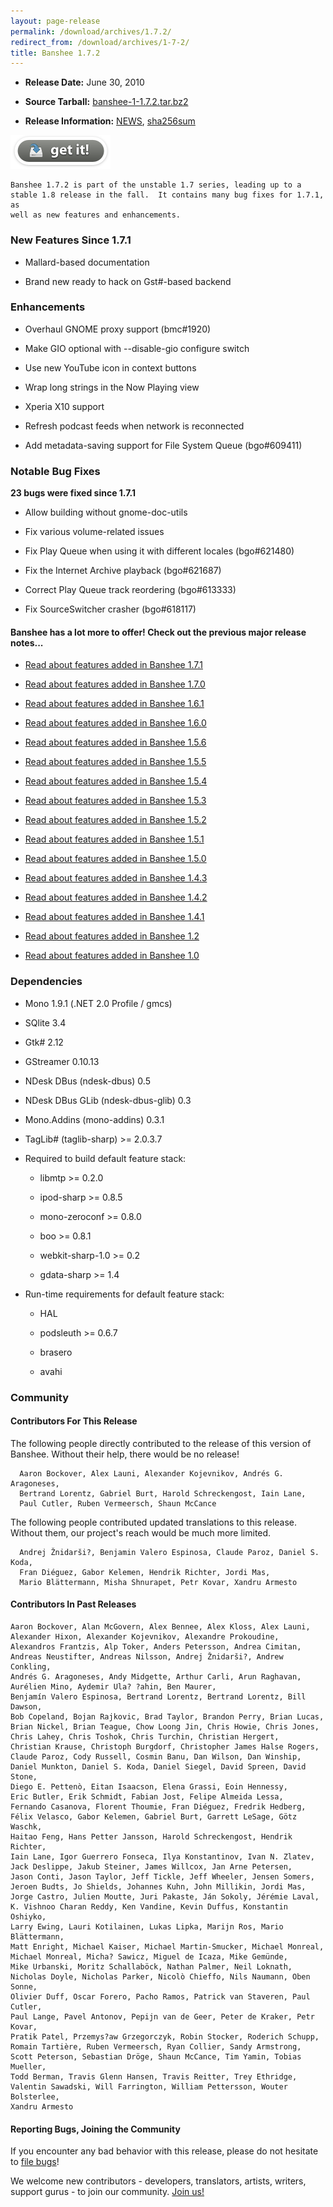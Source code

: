 ```yaml
---
layout: page-release
permalink: /download/archives/1.7.2/
redirect_from: /download/archives/1-7-2/
title: Banshee 1.7.2
---
```



	
  * **Release Date:** June 30, 2010

	
  * **Source Tarball:** [banshee-1-1.7.2.tar.bz2](http://download.banshee-project.org/banshee/unstable/1.7.2/banshee-1-1.7.2.tar.bz2)

	
  * **Release Information:**
[NEWS](http://download.banshee-project.org/banshee/unstable/1.7.2/banshee-1-1.7.2.news),
[sha256sum](http://download.banshee-project.org/banshee/unstable/1.7.2/banshee-1-1.7.2.sha256sum)




[![Download Now](/images/download-button.png)](/download)



    Banshee 1.7.2 is part of the unstable 1.7 series, leading up to a
    stable 1.8 release in the fall.  It contains many bug fixes for 1.7.1, as
    well as new features and enhancements.



### New Features Since 1.7.1






    
  * Mallard-based documentation

    
  * Brand new ready to hack on Gst#-based backend





### Enhancements





    
  * Overhaul GNOME proxy support (bmc#1920)

    
  * Make GIO optional with --disable-gio configure switch

    
  * Use new YouTube icon in context buttons

    
  * Wrap long strings in the Now Playing view

    
  * Xperia X10 support

    
  * Refresh podcast feeds when network is reconnected

    
  * Add metadata-saving support for File System Queue (bgo#609411)





### Notable Bug Fixes


**23 bugs were fixed since 1.7.1**



    
  * Allow building without gnome-doc-utils

    
  * Fix various volume-related issues

    
  * Fix Play Queue when using it with different locales (bgo#621480)

    
  * Fix the Internet Archive playback (bgo#621687)

    
  * Correct Play Queue track reordering (bgo#613333)

    
  * Fix SourceSwitcher crasher (bgo#618117)





#### Banshee has a lot more to offer! Check out the previous major release notes...





	
  * [Read about features added in Banshee 1.7.1](/download/archives/1.7.1)

	
  * [Read about features added in Banshee 1.7.0](/download/archives/1.7.0)

	
  * [Read about features added in Banshee 1.6.1](/download/archives/1.6.1)

	
  * [Read about features added in Banshee 1.6.0](/download/archives/1.6.0)

	
  * [Read about features added in Banshee 1.5.6](/download/archives/1.5.6)

	
  * [Read about features added in Banshee 1.5.5](/download/archives/1.5.5)

	
  * [Read about features added in Banshee 1.5.4](/download/archives/1.5.4)

	
  * [Read about features added in Banshee 1.5.3](/download/archives/1.5.3)

	
  * [Read about features added in Banshee 1.5.2](/download/archives/1.5.2)

	
  * [Read about features added in Banshee 1.5.1](/download/archives/1.5.1)

	
  * [Read about features added in Banshee 1.5.0](/download/archives/1.5.0)

	
  * [Read about features added in Banshee 1.4.3](/download/archives/1.4.3)

	
  * [Read about features added in Banshee 1.4.2](/download/archives/1.4.2)

	
  * [Read about features added in Banshee 1.4.1](/download/archives/1.4.1)

	
  * [Read about features added in Banshee 1.2](/download/archives/1.2.0)

	
  * [Read about features added in Banshee 1.0](/download/archives/1.0.0)




### Dependencies





	
  * Mono 1.9.1 (.NET 2.0 Profile / gmcs)

	
  * SQlite 3.4

	
  * Gtk# 2.12

	
  * GStreamer 0.10.13

	
  * NDesk DBus (ndesk-dbus) 0.5

	
  * NDesk DBus GLib (ndesk-dbus-glib) 0.3

	
  * Mono.Addins (mono-addins) 0.3.1

	
  * TagLib# (taglib-sharp) >= 2.0.3.7

	
  * Required to build default feature stack:

	
    * libmtp >= 0.2.0

	
    * ipod-sharp >= 0.8.5

	
    * mono-zeroconf >= 0.8.0

	
    * boo >= 0.8.1

    
    * webkit-sharp-1.0 >= 0.2

    
    * gdata-sharp >= 1.4




	
  * Run-time requirements for default feature stack:

	
    * HAL

	
    * podsleuth >= 0.6.7

	
    * brasero

	
    * avahi







### Community





#### Contributors For This Release


The following people directly contributed to the release of this version of Banshee. Without their help, there would be no release!


> 
      Aaron Bockover, Alex Launi, Alexander Kojevnikov, Andrés G. Aragoneses,
      Bertrand Lorentz, Gabriel Burt, Harold Schreckengost, Iain Lane,
      Paul Cutler, Ruben Vermeersch, Shaun McCance



The following people contributed updated translations to this release.    Without them, our project's reach would be much more limited.


> 
      Andrej Žnidarši?, Benjamin Valero Espinosa, Claude Paroz, Daniel S. Koda,
      Fran Diéguez, Gabor Kelemen, Hendrik Richter, Jordi Mas,
      Mario Blättermann, Misha Shnurapet, Petr Kovar, Xandru Armesto





#### Contributors In Past Releases




> 
    Aaron Bockover, Alan McGovern, Alex Bennee, Alex Kloss, Alex Launi,
    Alexander Hixon, Alexander Kojevnikov, Alexandre Prokoudine,
    Alexandros Frantzis, Alp Toker, Anders Petersson, Andrea Cimitan,
    Andreas Neustifter, Andreas Nilsson, Andrej Žnidarši?, Andrew Conkling,
    Andrés G. Aragoneses, Andy Midgette, Arthur Carli, Arun Raghavan,
    Aurélien Mino, Aydemir Ula? ?ahin, Ben Maurer,
    Benjamín Valero Espinosa, Bertrand Lorentz, Bertrand Lorentz, Bill Dawson,
    Bob Copeland, Bojan Rajkovic, Brad Taylor, Brandon Perry, Brian Lucas,
    Brian Nickel, Brian Teague, Chow Loong Jin, Chris Howie, Chris Jones,
    Chris Lahey, Chris Toshok, Chris Turchin, Christian Hergert,
    Christian Krause, Christoph Burgdorf, Christopher James Halse Rogers,
    Claude Paroz, Cody Russell, Cosmin Banu, Dan Wilson, Dan Winship,
    Daniel Munkton, Daniel S. Koda, Daniel Siegel, David Spreen, David Stone,
    Diego E. Pettenò, Eitan Isaacson, Elena Grassi, Eoin Hennessy,
    Eric Butler, Erik Schmidt, Fabian Jost, Felipe Almeida Lessa,
    Fernando Casanova, Florent Thoumie, Fran Diéguez, Fredrik Hedberg,
    Félix Velasco, Gabor Kelemen, Gabriel Burt, Garrett LeSage, Götz Waschk,
    Haitao Feng, Hans Petter Jansson, Harold Schreckengost, Hendrik Richter,
    Iain Lane, Igor Guerrero Fonseca, Ilya Konstantinov, Ivan N. Zlatev,
    Jack Deslippe, Jakub Steiner, James Willcox, Jan Arne Petersen,
    Jason Conti, Jason Taylor, Jeff Tickle, Jeff Wheeler, Jensen Somers,
    Jeroen Budts, Jo Shields, Johannes Kuhn, John Millikin, Jordi Mas,
    Jorge Castro, Julien Moutte, Juri Pakaste, Ján Sokoly, Jérémie Laval,
    K. Vishnoo Charan Reddy, Ken Vandine, Kevin Duffus, Konstantin Oshiyko,
    Larry Ewing, Lauri Kotilainen, Lukas Lipka, Marijn Ros, Mario Blättermann,
    Matt Enright, Michael Kaiser, Michael Martin-Smucker, Michael Monreal,
    Michael Monreal, Micha? Sawicz, Miguel de Icaza, Mike Gemünde,
    Mike Urbanski, Moritz Schallaböck, Nathan Palmer, Neil Loknath,
    Nicholas Doyle, Nicholas Parker, Nicolò Chieffo, Nils Naumann, Oben Sonne,
    Olivier Duff, Oscar Forero, Pacho Ramos, Patrick van Staveren, Paul Cutler,
    Paul Lange, Pavel Antonov, Pepijn van de Geer, Peter de Kraker, Petr Kovar,
    Pratik Patel, Przemys?aw Grzegorczyk, Robin Stocker, Roderich Schupp,
    Romain Tartière, Ruben Vermeersch, Ryan Collier, Sandy Armstrong,
    Scott Peterson, Sebastian Dröge, Shaun McCance, Tim Yamin, Tobias Mueller,
    Todd Berman, Travis Glenn Hansen, Travis Reitter, Trey Ethridge,
    Valentin Sawadski, Will Farrington, William Pettersson, Wouter Bolsterlee,
    Xandru Armesto





#### Reporting Bugs, Joining the Community


If you encounter any bad behavior with this release, please do not hesitate to [file bugs](/contribute/file-bugs/)!

We welcome new contributors - developers, translators, artists, writers, support gurus - to join our community.  [Join us!](/contribute)

